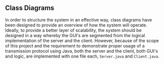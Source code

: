 ## Class Diagrams
In order to structure the system in an effective way, class diagrams have been designed to provide an overview of how the system will operate. Ideally, to provide a better layer of scalability,  the system should be designed in a way whereby the GUI's are segmented from the  logical implementation of the server and the client. However, because of the scope of this project and the requirement to demonstrate proper usage of a transmission protocol using Java, both the server and the client, both GUI's and logic, are implemented with one file each, ```Server.java``` and ```Client.java```. 
